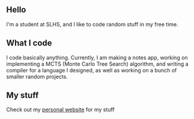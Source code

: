 ## Hello

I'm a student at SLHS, and I like to code random stuff in my free time. 

## What I code

I code basically anything. Currently, I am making a notes app, working on implementing a MCTS (Monte Carlo Tree Search) algorithm, and writing a compiler for a language I designed, as well as working on a bunch of smaller random projects.

## My stuff

Check out my [personal website](https://nengyi-jonathan-jiang.github.io/) for my stuff
